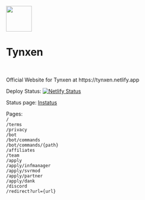 <a href="https://github.com/Tynxen/Info"><img src="/icon.ico" height="70px" width="70px" class="in" style=".in{display:inline;}"></a><h1 class="in" style=".in{display:inline;}">Tynxen</h1> 
<br>
<p>Official Website for Tynxen at https://tynxen.netlify.app</p>

Deploy Status: 
[![Netlify Status](https://api.netlify.com/api/v1/badges/7c515939-7282-468c-956e-743f925a6c8f/deploy-status)](https://app.netlify.com/sites/tynxen/deploys)

Status page: [Instatus](https://instatus.com/app/tynxen/incidents)

Pages:
<br>
<code>/</code><br>
<code>/terms</code><br>
<code>/privacy</code><br>
<code>/bot</code><br>
<code>/bot/commands</code><br>
<code>/bot/commands/{path}</code><br>
<code>/affiliates</code><br>
<code>/team</code><br>
<code>/apply</code><br>
<code>/apply/infmanager</code><br>
<code>/apply/svrmod</code><br>
<code>/apply/partner</code><br>
<code>/apply/dank</code><br>
<code>/discord</code><br>
<code>/redirect?url={url}</code><br>
